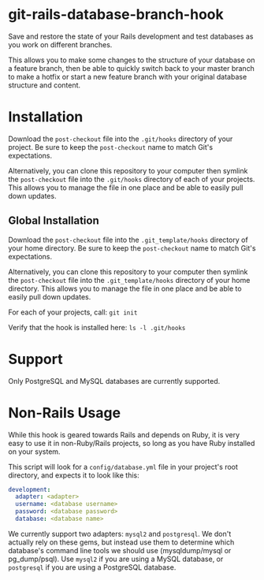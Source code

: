 git-rails-database-branch-hook
==============================

Save and restore the state of your Rails development and test databases as you work on different branches.

This allows you to make some changes to the structure of your database on a feature branch, then be able to quickly switch back to your master branch to make a hotfix or start a new feature branch with your original database structure and content.

# Installation

Download the `post-checkout` file into the `.git/hooks` directory of your project. Be sure to keep the `post-checkout` name to match Git's expectations.

Alternatively, you can clone this repository to your computer then symlink the `post-checkout` file into the `.git/hooks` directory of each of your projects. This allows you to manage the file in one place and be able to easily pull down updates.

## Global Installation

Download the `post-checkout` file into the `.git_template/hooks` directory of your home directory. Be sure to keep the `post-checkout` name to match Git's expectations.

Alternatively, you can clone this repository to your computer then symlink the `post-checkout` file into the `.git_template/hooks` directory of your home directory. This allows you to manage the file in one place and be able to easily pull down updates.

For each of your projects, call: `git init`

Verify that the hook is installed here: `ls -l .git/hooks`

# Support

Only PostgreSQL and MySQL databases are currently supported.

# Non-Rails Usage

While this hook is geared towards Rails and depends on Ruby, it is very easy to use it in non-Ruby/Rails projects, so long as you have Ruby installed on your system.

This script will look for a `config/database.yml` file in your project's root directory, and expects it to look like this:

```yaml
development:
  adapter: <adapter>
  username: <database username>
  password: <database password>
  database: <database name>
```

We currently support two adapters: `mysql2` and `postgresql`. We don't actually rely on these gems, but instead use them to determine which database's command line tools we should use (mysqldump/mysql or pg_dump/psql). Use `mysql2` if you are using a MySQL database, or `postgresql` if you are using a PostgreSQL database.
